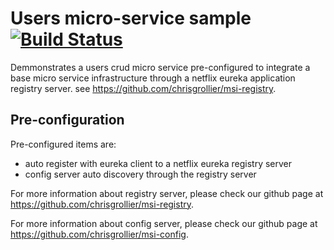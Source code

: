 # Users micro-service sample [![Build Status](https://travis-ci.org/chrisgrollier/msa-users.svg?branch=master)](https://travis-ci.org/chrisgrollier/msa-users)

Demmonstrates a users crud micro service pre-configured to integrate a base micro service infrastructure through a netflix eureka application registry server. see https://github.com/chrisgrollier/msi-registry.

## Pre-configuration

Pre-configured items are:

- auto register with eureka client to a netflix eureka registry server
- config server auto discovery through the registry server

For more information about registry server, please check our github page at https://github.com/chrisgrollier/msi-registry.

For more information about config server, please check our github page at https://github.com/chrisgrollier/msi-config.
